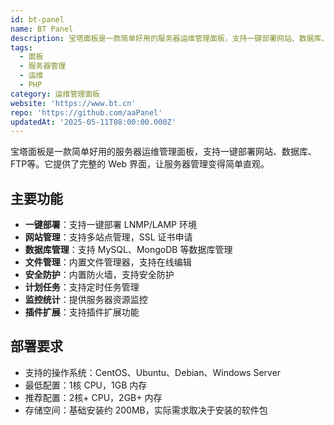 ```yaml
---
id: bt-panel
name: BT Panel
description: 宝塔面板是一款简单好用的服务器运维管理面板，支持一键部署网站、数据库、FTP等
tags:
  - 面板
  - 服务器管理
  - 运维
  - PHP
category: 运维管理面板
website: 'https://www.bt.cn'
repo: 'https://github.com/aaPanel'
updatedAt: '2025-05-11T08:00:00.000Z'
---
```


宝塔面板是一款简单好用的服务器运维管理面板，支持一键部署网站、数据库、FTP等。它提供了完整的 Web 界面，让服务器管理变得简单直观。

## 主要功能

- **一键部署**：支持一键部署 LNMP/LAMP 环境
- **网站管理**：支持多站点管理，SSL 证书申请
- **数据库管理**：支持 MySQL、MongoDB 等数据库管理
- **文件管理**：内置文件管理器，支持在线编辑
- **安全防护**：内置防火墙，支持安全防护
- **计划任务**：支持定时任务管理
- **监控统计**：提供服务器资源监控
- **插件扩展**：支持插件扩展功能

## 部署要求

- 支持的操作系统：CentOS、Ubuntu、Debian、Windows Server
- 最低配置：1核 CPU，1GB 内存
- 推荐配置：2核+ CPU，2GB+ 内存
- 存储空间：基础安装约 200MB，实际需求取决于安装的软件包 